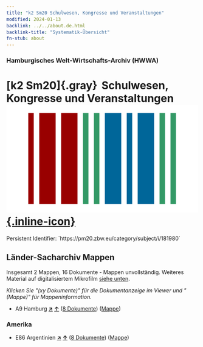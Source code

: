 ```yaml
---
title: "k2 Sm20 Schulwesen, Kongresse und Veranstaltungen"
modified: 2024-01-13
backlink: ../../about.de.html
backlink-title: "Systematik-Übersicht"
fn-stub: about
---
```


### Hamburgisches Welt-Wirtschafts-Archiv (HWWA)

# [k2 Sm20]{.gray}&#8201; Schulwesen, Kongresse und Veranstaltungen &#160; [![Wikidata](/images/Wikidata-logo.svg "Wikidata"){.inline-icon}](http://www.wikidata.org/entity/Q104700201)

<div class="hint">Persistent Identifier: `https://pm20.zbw.eu/category/subject/i/181980`</div>







## Länder-Sacharchiv Mappen






Insgesamt 2 Mappen, 16 Dokumente - Mappen unvollständig. Weiteres Material auf digitalisiertem Mikrofilm [siehe unten](#filmsections).

_Klicken Sie "(xy Dokumente)" für die Dokumentanzeige im Viewer und "(Mappe)" für Mappeninformation._



- A9 Hamburg [**&nearr;**](../../../geo/i/140905/about.de.html "Hamburg (alle Mappen)") [**&uarr;**](../../../geo/about.de.html#A9 "Ländersystematik") (<a href="https://pm20.zbw.eu/iiifview/folder/sh/140905,181980" title="über: Hamburg : Schulwesen, Kongresse und Veranstaltungen" target="_blank">8 Dokumente</a>) ([Mappe](../../../../folder/sh/1409xx/140905/1819xx/181980/about.de.html))

### Amerika

- E86 Argentinien [**&nearr;**](../../../geo/i/141692/about.de.html "Argentinien (alle Mappen)") [**&uarr;**](../../../geo/about.de.html#E86 "Ländersystematik") (<a href="https://pm20.zbw.eu/iiifview/folder/sh/141692,181980" title="über: Argentinien : Schulwesen, Kongresse und Veranstaltungen" target="_blank">8 Dokumente</a>) ([Mappe](../../../../folder/sh/1416xx/141692/1819xx/181980/about.de.html))



<a id="filmsections" />













